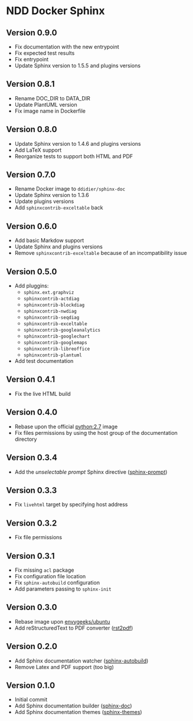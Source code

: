 # NDD Docker Sphinx

## Version 0.9.0

- Fix documentation with the new entrypoint
- Fix expected test results
- Fix entrypoint
- Update Sphinx version to 1.5.5 and plugins versions

## Version 0.8.1

- Rename DOC_DIR to DATA_DIR
- Update PlantUML version
- Fix image name in Dockerfile

## Version 0.8.0

- Update Sphinx version to 1.4.6 and plugins versions
- Add LaTeX support
- Reorganize tests to support both HTML and PDF

## Version 0.7.0

- Rename Docker image to `ddidier/sphinx-doc`
- Update Sphinx version to 1.3.6
- Update plugins versions
- Add `sphinxcontrib-exceltable` back

## Version 0.6.0

- Add basic Markdow support
- Update Sphinx and plugins versions
- Remove `sphinxcontrib-exceltable` because of an incompatibility issue

## Version 0.5.0

- Add pluggins:
  - `sphinx.ext.graphviz`
  - `sphinxcontrib-actdiag`
  - `sphinxcontrib-blockdiag`
  - `sphinxcontrib-nwdiag`
  - `sphinxcontrib-seqdiag`
  - `sphinxcontrib-exceltable`
  - `sphinxcontrib-googleanalytics`
  - `sphinxcontrib-googlechart`
  - `sphinxcontrib-googlemaps`
  - `sphinxcontrib-libreoffice`
  - `sphinxcontrib-plantuml`
- Add test documentation

## Version 0.4.1

- Fix the live HTML build

## Version 0.4.0

- Rebase upon the official [python:2.7](https://hub.docker.com/_/python/) image
- Fix files permissions by using the host group of the documentation directory

## Version 0.3.4

- Add the _unselectable prompt_ Sphinx directive ([sphinx-prompt](https://github.com/sbrunner/sphinx-prompt))

## Version 0.3.3

- Fix `livehtml` target by specifying host address

## Version 0.3.2

- Fix file permissions

## Version 0.3.1

- Fix missing `acl` package
- Fix configuration file location
- Fix `sphinx-autobuild` configuration
- Add parameters passing to `sphinx-init`

## Version 0.3.0

- Rebase image upon [envygeeks/ubuntu](https://github.com/envygeeks/docker-ubuntu)
- Add reStructuredText to PDF converter ([rst2pdf](https://github.com/rst2pdf/rst2pdf))

## Version 0.2.0

- Add Sphinx documentation watcher ([sphinx-autobuild](https://github.com/GaretJax/sphinx-autobuild))
- Remove Latex and PDF support (too big)

## Version 0.1.0

- Initial commit
- Add Sphinx documentation builder ([sphinx-doc](http://sphinx-doc.org))
- Add Sphinx documentation themes ([sphinx-themes](http://docs.writethedocs.org/tools/sphinx-themes))
